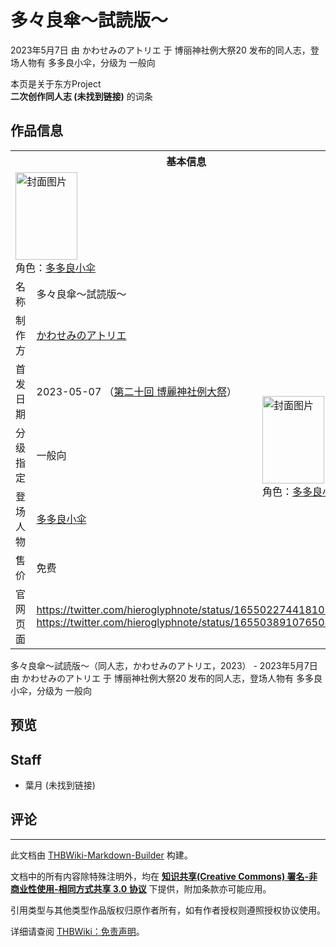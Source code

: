 # 多々良傘～試読版～

<!-- source html: G:\repos\THBWiki-Markdown-Builder\THBWikiMarkdown\Temp\main\5\5b\ns0%3A%E5%A4%9A%E3%80%85%E8%89%AF%E5%82%98%EF%BD%9E%E8%A9%A6%E8%AA%AD%E7%89%88%EF%BD%9E.html -->

2023年5月7日 由 かわせみのアトリエ 于 博丽神社例大祭20 发布的同人志，登场人物有 多多良小伞，分级为 一般向

本页是关于东方Project  
 **二次创作同人志 (未找到链接)** 的词条
## 作品信息

<table><tbody><tr><th colspan="3">基本信息</th></tr><tr><td class="cover-artwork-mobile" colspan="2"><a href="./文件-多々良傘～試読版～封面.jpg.md" class="image" title="封面图片"><img alt="封面图片" src="https://upload.thwiki.cc/thumb/9/98/%E5%A4%9A%E3%80%85%E8%89%AF%E5%82%98%EF%BD%9E%E8%A9%A6%E8%AA%AD%E7%89%88%EF%BD%9E%E5%B0%81%E9%9D%A2.jpg/99px-%E5%A4%9A%E3%80%85%E8%89%AF%E5%82%98%EF%BD%9E%E8%A9%A6%E8%AA%AD%E7%89%88%EF%BD%9E%E5%B0%81%E9%9D%A2.jpg" decoding="async" loading="lazy" width="99" height="140" srcset="https://upload.thwiki.cc/thumb/9/98/%E5%A4%9A%E3%80%85%E8%89%AF%E5%82%98%EF%BD%9E%E8%A9%A6%E8%AA%AD%E7%89%88%EF%BD%9E%E5%B0%81%E9%9D%A2.jpg/149px-%E5%A4%9A%E3%80%85%E8%89%AF%E5%82%98%EF%BD%9E%E8%A9%A6%E8%AA%AD%E7%89%88%EF%BD%9E%E5%B0%81%E9%9D%A2.jpg 1.5x, https://upload.thwiki.cc/thumb/9/98/%E5%A4%9A%E3%80%85%E8%89%AF%E5%82%98%EF%BD%9E%E8%A9%A6%E8%AA%AD%E7%89%88%EF%BD%9E%E5%B0%81%E9%9D%A2.jpg/198px-%E5%A4%9A%E3%80%85%E8%89%AF%E5%82%98%EF%BD%9E%E8%A9%A6%E8%AA%AD%E7%89%88%EF%BD%9E%E5%B0%81%E9%9D%A2.jpg 2x" data-file-width="2508" data-file-height="3541"></a><div class="cover-char">角色：<a href="./多多良小伞.md" title="多多良小伞">多多良小伞</a></div></td>
</tr><tr><td class="label">名称</td><td colspan="2"> 多々良傘～試読版～ </td></tr><tr><td class="label">制作方</td><td><a href="./かわせみのアトリエ.md" title="かわせみのアトリエ">かわせみのアトリエ</a></td><td class="cover-artwork" rowspan="5" style="min-width:140px;"><a href="./文件-多々良傘～試読版～封面.jpg.md" class="image" title="封面图片"><img alt="封面图片" src="https://upload.thwiki.cc/thumb/9/98/%E5%A4%9A%E3%80%85%E8%89%AF%E5%82%98%EF%BD%9E%E8%A9%A6%E8%AA%AD%E7%89%88%EF%BD%9E%E5%B0%81%E9%9D%A2.jpg/99px-%E5%A4%9A%E3%80%85%E8%89%AF%E5%82%98%EF%BD%9E%E8%A9%A6%E8%AA%AD%E7%89%88%EF%BD%9E%E5%B0%81%E9%9D%A2.jpg" decoding="async" loading="lazy" width="99" height="140" srcset="https://upload.thwiki.cc/thumb/9/98/%E5%A4%9A%E3%80%85%E8%89%AF%E5%82%98%EF%BD%9E%E8%A9%A6%E8%AA%AD%E7%89%88%EF%BD%9E%E5%B0%81%E9%9D%A2.jpg/149px-%E5%A4%9A%E3%80%85%E8%89%AF%E5%82%98%EF%BD%9E%E8%A9%A6%E8%AA%AD%E7%89%88%EF%BD%9E%E5%B0%81%E9%9D%A2.jpg 1.5x, https://upload.thwiki.cc/thumb/9/98/%E5%A4%9A%E3%80%85%E8%89%AF%E5%82%98%EF%BD%9E%E8%A9%A6%E8%AA%AD%E7%89%88%EF%BD%9E%E5%B0%81%E9%9D%A2.jpg/198px-%E5%A4%9A%E3%80%85%E8%89%AF%E5%82%98%EF%BD%9E%E8%A9%A6%E8%AA%AD%E7%89%88%EF%BD%9E%E5%B0%81%E9%9D%A2.jpg 2x" data-file-width="2508" data-file-height="3541"></a><div class="cover-char">角色：<a href="./多多良小伞.md" title="多多良小伞">多多良小伞</a></div></td>
</tr><tr><td class="label">首发日期</td><td>2023-05-07&#160;（<a href="/展会作品列表?e=%E5%8D%9A%E4%B8%BD%E7%A5%9E%E7%A4%BE%E4%BE%8B%E5%A4%A7%E7%A5%AD%2320">第二十回 博麗神社例大祭</a>）</td></tr><tr><td class="label">分级指定</td><td>一般向</td></tr><tr><td class="label">登场人物</td><td><a href="./多多良小伞.md" title="多多良小伞">多多良小伞</a></td></tr><tr><td class="label">售价</td><td>免费</td></tr>
<tr><td class="label">官网页面</td><td colspan="2"><a rel="nofollow" class="external free" href="https://twitter.com/hieroglyphnote/status/1655022744181051393">https://twitter.com/hieroglyphnote/status/1655022744181051393</a><br><a rel="nofollow" class="external free" href="https://twitter.com/hieroglyphnote/status/1655038910765080577">https://twitter.com/hieroglyphnote/status/1655038910765080577</a></td></tr></tbody></table>

多々良傘～試読版～（同人志，かわせみのアトリエ，2023） - 2023年5月7日 由 かわせみのアトリエ 于 博丽神社例大祭20 发布的同人志，登场人物有 多多良小伞，分级为 一般向
## 预览
## Staff
- 葉月 (未找到链接)

## 评论




---

此文档由 [THBWiki-Markdown-Builder](https://github.com/Delsin-Yu/THBWiki-Markdown-Builder) 构建。

文档中的所有内容除特殊注明外，均在 [**知识共享(Creative Commons) 署名-非商业性使用-相同方式共享 3.0 协议**](https://creativecommons.org/licenses/by-sa/3.0/deed.zh-hans) 下提供，附加条款亦可能应用。

引用类型与其他类型作品版权归原作者所有，如有作者授权则遵照授权协议使用。

详细请查阅 [THBWiki：免责声明](https://thbwiki.cc/THBWiki:%E5%85%8D%E8%B4%A3%E5%A3%B0%E6%98%8E)。


